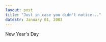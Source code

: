 ```yaml
---
layout: post
title: "Just in case you didn't notice..."
datestr: January 01, 2003
---
```


New Year's Day

